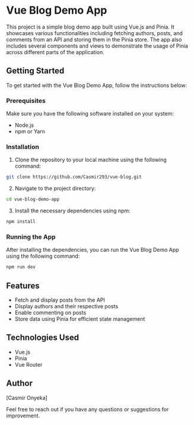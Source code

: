 # Vue Blog Demo App

This project is a simple blog demo app built using Vue.js and Pinia. It showcases various functionalities including fetching authors, posts, and comments from an API and storing them in the Pinia store. The app also includes several components and views to demonstrate the usage of Pinia across different parts of the application.

## Getting Started

To get started with the Vue Blog Demo App, follow the instructions below:

### Prerequisites

Make sure you have the following software installed on your system:

- Node.js
- npm or Yarn

### Installation

1. Clone the repository to your local machine using the following command:

```sh
git clone https://github.com/Casmir293/vue-blog.git
```

2. Navigate to the project directory:

```sh
cd vue-blog-demo-app
```

3. Install the necessary dependencies using npm:

```sh
npm install
```

### Running the App

After installing the dependencies, you can run the Vue Blog Demo App using the following command:

```sh
npm run dev
```

## Features

- Fetch and display posts from the API
- Display authors and their respective posts
- Enable commenting on posts
- Store data using Pinia for efficient state management

## Technologies Used

- Vue.js
- Pinia
- Vue Router

## Author

[Casmir Onyeka]

Feel free to reach out if you have any questions or suggestions for improvement.
